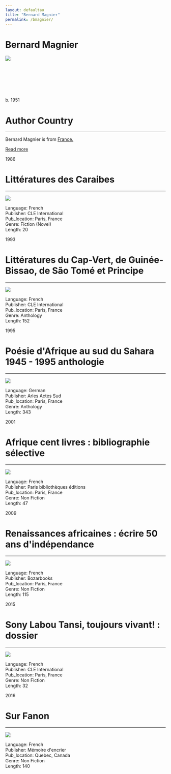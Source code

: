 ```yaml
---
layout: defaultau
title: "Bernard Magnier"
permalink: /bmagnier/
---
```

<!-- partial:index.partial.html -->
<div class="content">
    <h1>Bernard Magnier</h1>
    <div class="quote">
        <div><img src="https://upload.wikimedia.org/wikipedia/commons/thumb/5/5f/BernarD_Manet_BM_Croix_Rouge_32093.jpg/330px-BernarD_Manet_BM_Croix_Rouge_32093.jpg" class="logo"></div>
    </div>
    <div class="timeline">
        <div style="padding-bottom:100px;"></div>
        <div class="block">
            <div class="date right"><p class="right">b. 1951</p></div>
            <div class="dot"></div>
            <div class="left first">
            <div class="author_country">
                <h1>Author Country</h1><hr>
          <div class="aclocation">  <p>Bernard Magnier is from <a href="{{ site.baseurl }}/17">France.</a></p></div>
                <div class="acreadmore"><a href="https://www.wikidata.org/wiki/Q44385924" target="_blank">Read more</a></div>
            </div>
            </div>
        </div>
        <div class="block">
            <div class="date left"><p class="left">1986</p></div>
            <div class="dot"></div>
            <div class="right">
                <h1>Littératures des Caraibes</h1><hr>
                <p><img src="https://fr.shopping.rakuten.com/photo/1413186079_L.jpg"></p>
                <p>
                Language: French<br/>
                Publisher: CLE International<br/>
                Pub_location: Paris, France<br/>
                Genre: Fiction (Novel)<br/>
                Length: 20</p>
            </div>
        </div>
        <div class="block">
            <div class="date right"><p class="right">1993</p></div>
            <div class="dot"></div>
            <div class="left hide">
                <h1>Littératures du Cap-Vert, de Guinée-Bissao, de São Tomé et Principe</h1><hr>
                <p><img src="https://cdn.cultura.com/cdn-cgi/image/width=1024/media/pim/TITELIVE/81_9782914043366_1_75.jpg"></p>
                <p>Language: French<br/>
                Publisher: CLE International<br/>
                Pub_location: Paris, France<br/>
                Genre: Anthology<br/>
                Length: 152</p>
            </div>
        </div>
        <div class="block">
            <div class="date left"><p class="left">1995</p></div>
            <div class="dot"></div>
            <div class="right hide">
                <h1>Poésie d'Afrique au sud du Sahara 1945 - 1995 anthologie</h1><hr>
                <p><img src="https://m.media-amazon.com/images/I/31mw91cq1ZL._AC_SY780_.jpg"></p>
                <p>Language: German<br/>
                Publisher: Arles Actes Sud<br/>
                Pub_location: Paris, France<br/>
                Genre: Anthology<br/>
                Length: 343</p>
            </div>
        </div>
        <div class="block">
            <div class="date right"><p class="right">2001</p></div>
            <div class="dot"></div>
            <div class="left hide">
                <h1>Afrique cent livres : bibliographie sélective</h1><hr>
                <p><img src="https://m.media-amazon.com/images/I/41OEj0XVs6L._SX495_BO1,204,203,200_.jpg"></p>
                <p>Language: French<br/>
                Publisher: Paris bibliothèques éditions<br/>
                Pub_location: Paris, France<br/>
                Genre: Non Fiction<br/>
                Length: 47</p>
            </div>
        </div>
        <div class="block">
            <div class="date left"><p class="left">2009</p></div>
            <div class="dot"></div>
            <div class="right hide">
                <h1>Renaissances africaines : écrire 50 ans d'indépendance</h1><hr>
                <p><img src="https://m.media-amazon.com/images/I/81oZGtaYd1L.jpg"></p>
                <p>Language: French<br/>
                Publisher: Bozarbooks<br/>
                Pub_location: Paris, France<br/>
                Genre: Non Fiction<br/>
                Length: 115</p>
            </div>
        </div>
        <div class="block">
            <div class="date right"><p class="right">2015</p></div>
            <div class="dot"></div>
            <div class="left hide">
                <h1>Sony Labou Tansi, toujours vivant! : dossier</h1><hr>
                <p><img src="https://cdn.vectorstock.com/i/preview-1x/48/06/image-preview-icon-picture-placeholder-vector-31284806.jpg"></p>
                <p>Language: French<br/>
                Publisher: CLE International<br/>
                Pub_location: Paris, France<br/>
                Genre: Non Fiction<br/>
                Length: 32</p>
            </div>
        </div>
        <div class="block">
            <div class="date left"><p class="left">2016</p></div>
            <div class="dot"></div>
            <div class="right hide">
                <h1>Sur Fanon</h1><hr>
                <p><img src="https://static.fnac-static.com/multimedia/Images/FR/NR/33/9c/77/7838771/1540-1/tsp20220420060331/Sur-fanon.jpg"></p>
                <p>Language: French<br/>
                Publisher: Mémoire d'encrier<br/>
                Pub_location: Quebec, Canada<br/>
                Genre: Non Fiction<br/>
                Length: 140</p>
            </div>
        </div>
</div>
  <!-- partial -->
<script src='https://cdnjs.cloudflare.com/ajax/libs/jquery/3.1.1/jquery.min.js'></script><script  src="{{ site.baseurl }}/assets/js/authorscript.js"></script>
